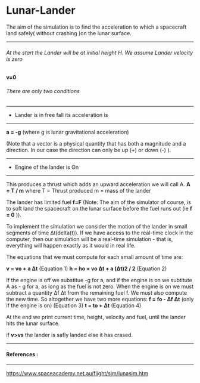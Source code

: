 # Lunar-Lander
The aim of the simulation is to find the acceleration to which a spacecraft land safely( without crashing )on the lunar surface.

---------

###### At the start the Lander will be at initial height H. We assume Lander velocity is zero
**v=0**

###### There are only two conditions
-----
-  Lander is in free fall its acceleration is

------

**a = -g** (where g is lunar gravitational acceleration)

(Note that a vector is a physical quantity that has both a magnitude and a direction. In our case the direction can only be up (+) or down (-) ).


------
-  Engine of the lander is On

------

This produces a thrust which adds an upward acceleration we will call A.
**A = T / m**
where
T = Thrust produced
m = mass of the lander


The lander has limited fuel **f=F**
(Note: The aim of the simulator of course, is to soft land the spacecraft on the lunar surface before the fuel runs out (ie **f = 0** )).

To implement the simulation we consider the motion of the lander in small segments of time Δt(delta(t)). If we have access to the real-time clock in the computer, then our simulation will be a real-time simulation - that is, everything will happen exactly as it would in real life.

The equations that we must compute for each small amount of time are:

**v = vo + a Δt**      (Equation 1)
**h = ho + vo Δt + a (Δt)2 / 2**       (Equation 2)

If the engine is off we substitue -g for a, and if the engine is on we subtitute A as - g for a, as long as the fuel is not zero. When the engine is on we must subtract a quantity Δf Δt from the remaining fuel f. We must also compute the new time. So altogether we have two more equations:
**f = fo - Δf Δt**     (only if the engine is on)       (Equation 3)
**t = to + Δt**      (Equation 4)

At the end we print current time, height, velocity and fuel, until the lander hits the lunar surface.

if **v>vs** the lander is safly landed else it has crased.

----
#### References :
----
https://www.spaceacademy.net.au/flight/sim/lunasim.htm

